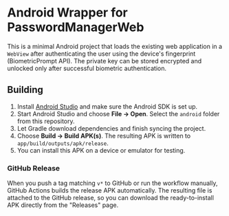 # Android Wrapper for PasswordManagerWeb

This is a minimal Android project that loads the existing web application in a `WebView` after authenticating the user using the device's fingerprint (BiometricPrompt API). The private key can be stored encrypted and unlocked only after successful biometric authentication.

## Building

1. Install [Android Studio](https://developer.android.com/studio) and make sure the Android SDK is set up.
2. Start Android Studio and choose **File → Open**. Select the `android` folder from this repository.
3. Let Gradle download dependencies and finish syncing the project.
4. Choose **Build → Build APK(s)**. The resulting APK is written to `app/build/outputs/apk/release`.
5. You can install this APK on a device or emulator for testing.

### GitHub Release

When you push a tag matching `v*` to GitHub or run the workflow manually, GitHub
Actions builds the release APK automatically. The resulting file is attached to
the GitHub release, so you can download the ready-to-install APK directly from
the "Releases" page.
